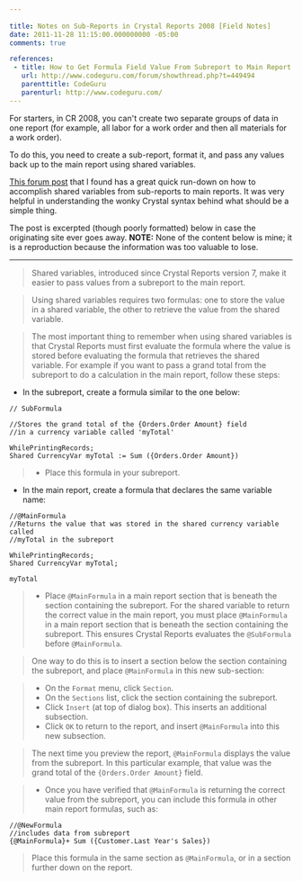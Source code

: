```yaml
---
 
title: Notes on Sub-Reports in Crystal Reports 2008 [Field Notes]
date: 2011-11-28 11:15:00.000000000 -05:00
comments: true

references:
 - title: How to Get Formula Field Value From Subreport to Main Report
   url: http://www.codeguru.com/forum/showthread.php?t=449494
   parenttitle: CodeGuru
   parenturl: http://www.codeguru.com/
---
```

For starters, in CR 2008, you can't create two separate groups of data in one report (for example, all labor for a work order and then all materials for a work order).

To do this, you need to create a sub-report, format it, and pass any values back up to the main report using shared variables.

[This forum post] that I found has a great quick run-down on how to accomplish shared variables from sub-reports to main reports. It was very helpful in understanding the wonky Crystal syntax behind what should be a simple thing.

The post is excerpted (though poorly formatted) below in case the originating site ever goes away. **NOTE:** None of the content below is mine; it is a reproduction because the information was too valuable to lose.

---
> Shared variables, introduced since Crystal Reports version 7, make it easier to pass values from a subreport to the main report.

> Using shared variables requires two formulas: one to store the value in a shared variable, the other to retrieve the value from the shared variable.

>The most important thing to remember when using shared variables is that Crystal Reports must first evaluate the formula where the value is stored before evaluating the formula that retrieves the shared variable. For example if you want to pass a grand total from the subreport to do a calculation in the main report, follow these steps:

 * In the subreport, create a formula similar to the one below:

```vbnet
// SubFormula

//Stores the grand total of the {Orders.Order Amount} field
//in a currency variable called 'myTotal'

WhilePrintingRecords;
Shared CurrencyVar myTotal := Sum ({Orders.Order Amount})
```

> * Place this formula in your subreport.
> 
* In the main report, create a formula that declares the same variable name:

```vbnet
//@MainFormula
//Returns the value that was stored in the shared currency variable called
//myTotal in the subreport

WhilePrintingRecords;
Shared CurrencyVar myTotal;

myTotal
```

> * Place `@MainFormula` in a main report section that is beneath the section containing the subreport. For the shared variable to return the correct value in the main report, you must place `@MainFormula` in a main report section that is beneath the section containing the subreport. This ensures Crystal Reports evaluates the `@SubFormula` before `@MainFormula`.

> One way to do this is to insert a section below the section containing the subreport, and place `@MainFormula` in this new sub-section:

> * On the `Format` menu, click `Section`.
> * On the `Sections` list, click the section containing the subreport.
> * Click `Insert` (at top of dialog box). This inserts an additional subsection.
> * Click `OK` to return to the report, and insert `@MainFormula` into this new subsection.

> The next time you preview the report, `@MainFormula` displays the value from the subreport. In this particular example, that value was the grand total of the `{Orders.Order Amount}` field.

> * Once you have verified that `@MainFormula` is returning the correct value from the subreport, you can include this formula in other main report formulas, such as:

```vbnet
//@NewFormula
//includes data from subreport
{@MainFormula}+ Sum ({Customer.Last Year's Sales})
```

> Place this formula in the same section as `@MainFormula`, or in a section further down on the report.

[codeguru main]: http://www.codeguru.com/
[codeguru article]: http://www.codeguru.com/forum/showthread.php?t=449494
[This forum post]: http://www.codeguru.com/forum/showpost.php?p=1701455&amp;postcount=2